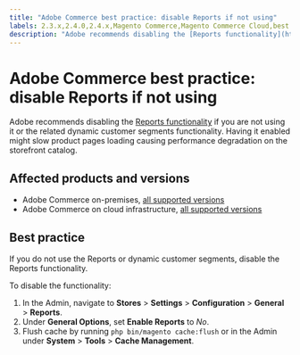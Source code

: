 ```yaml
---
title: "Adobe Commerce best practice: disable Reports if not using"
labels: 2.3.x,2.4.0,2.4.x,Magento Commerce,Magento Commerce Cloud,best practices,performance,reports,Adobe Commerce,cloud infrastructure,on-premises
description: "Adobe recommends disabling the [Reports functionality](https://docs.magento.com/user-guide/configuration/general/reports.html) if you are not using it or the related dynamic customer segments functionality. Having it enabled might slow product pages loading causing performance degradation on the storefront catalog."
---
```


# Adobe Commerce best practice: disable Reports if not using

Adobe recommends disabling the [Reports functionality](https://docs.magento.com/user-guide/configuration/general/reports.html) if you are not using it or the related dynamic customer segments functionality. Having it enabled might slow product pages loading causing performance degradation on the storefront catalog.

## Affected products and versions

* Adobe Commerce on-premises, [all supported versions](https://magento.com/sites/default/files/magento-software-lifecycle-policy.pdf)
* Adobe Commerce on cloud infrastructure, [all supported versions](https://magento.com/sites/default/files/magento-software-lifecycle-policy.pdf)

## Best practice

If you do not use the Reports or dynamic customer segments, disable the Reports functionality.

To disable the functionality:

1. In the Admin, navigate to **Stores** > **Settings** > **Configuration** > **General** > **Reports**.
1. Under **General Options**, set **Enable Reports** to *No*.
1. Flush cache by running `php bin/magento cache:flush` or in the Admin under **System** > **Tools** > **Cache Management**. 
